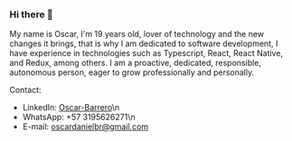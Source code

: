 ### Hi there 👋

My name is Oscar, I'm 19 years old, lover of technology and the new changes it brings, that is why I am dedicated to software development, I have experience in technologies such as Typescript, React, React Native, and Redux, among others.
I am a proactive, dedicated, responsible, autonomous person, eager to grow professionally and personally.

Contact:
- LinkedIn: [Oscar-Barrero](https://www.linkedin.com/in/oscar-barrero/)\n
- WhatsApp: +57 3195626271\n
- E-mail: oscardanielbr@gmail.com

